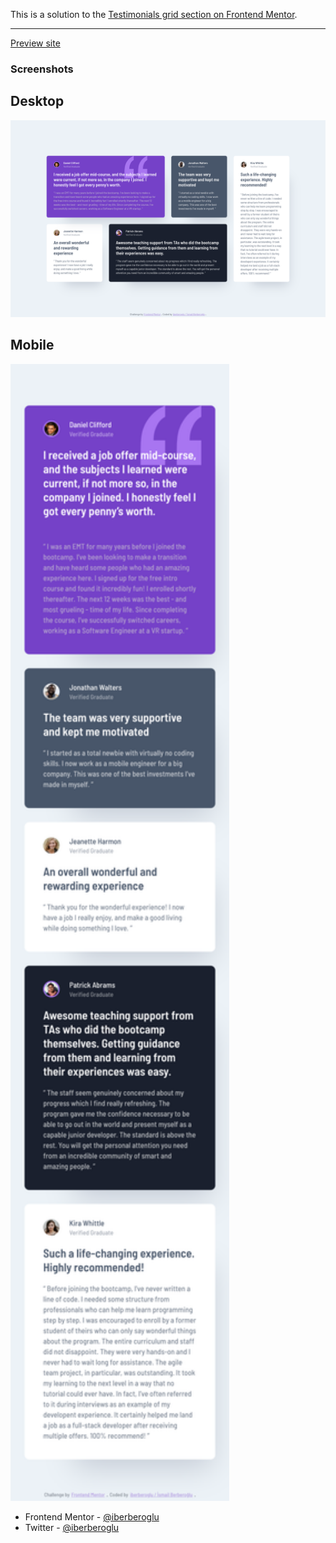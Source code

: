 This is a solution to the [Testimonials grid section on Frontend Mentor](https://www.frontendmentor.io/challenges/testimonials-grid-section-Nnw6J7Un7).

<hr>

[Preview site](https://iberberoglu-stats-preview-card.netlify.app/)

### Screenshots

<h2>Desktop</h2>

<img src="images/screenshot-desktop.png" width="700">

<h2>Mobile</h2>

<img src="images/screenshot-mobile.png" width="350">

- Frontend Mentor - [@iberberoglu](https://www.frontendmentor.io/profile/iberberoglu)
- Twitter - [@iberberoglu](https://www.twitter.com/iberberoglu)
